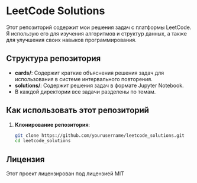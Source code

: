# LeetCode Solutions

Этот репозиторий содержит мои решения задач с платформы LeetCode. Я использую его для изучения алгоритмов и структур данных, а также для улучшения своих навыков программирования.

## Структура репозитория

- **cards/**: Содержит краткие объяснения решения задач для использования в системе интервального повторения.
- **solutions/**: Содержит решения задач в формате Jupyter Notebook.
- В каждой директории все задачи разделены по темам.

## Как использовать этот репозиторий

1. **Клонирование репозитория**:
   ```bash
   git clone https://github.com/yourusername/leetcode_solutions.git
   cd leetcode_solutions

## Лицензия
Этот проект лицензирован под лицензией MIT

